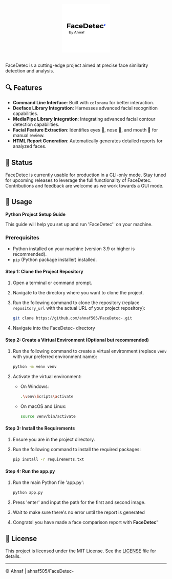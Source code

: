 <p align="center">
  <a>
    <img src="src/FaceDetec-logo.png" alt="Logo" width=150 height=150>
  </a>
</p>

## 
FaceDetec is a cutting-edge project aimed at precise face similarity detection and analysis.

## 🔍 Features

- **Command Line Interface**: Built with `colorama` for better interaction.
- **Deeface Library Integration**: Harnesses advanced facial recognition capabilities.
- **MediaPipe Library Integration**: Integrating advanced facial contour detection capabilities.
- **Facial Feature Extraction**: Identifies eyes 👀, nose 👃, and mouth 👄 for manual review.
- **HTML Report Generation**: Automatically generates detailed reports for analyzed faces.

## 🚀 Status

FaceDetec is currently usable for production in a CLI-only mode. Stay tuned for upcoming releases to leverage the full functionality of FaceDetec. Contributions and feedback are welcome as we work towards a GUI mode.

## 📝 Usage

**Python Project Setup Guide**

This guide will help you set up and run 'FaceDetec'' on your machine.

### Prerequisites

- Python installed on your machine (version 3.9 or higher is recommended).
- `pip` (Python package installer) installed.

#### Step 1: Clone the Project Repository

1. Open a terminal or command prompt.
2. Navigate to the directory where you want to clone the project.
3. Run the following command to clone the repository (replace `repository_url` with the actual URL of your project repository):

    ```sh
    git clone https://github.com/ahnaf505/FaceDetec-.git
    ```

4. Navigate into the FaceDetec- directory

#### Step 2: Create a Virtual Environment (Optional but recommended)

1. Run the following command to create a virtual environment (replace `venv` with your preferred environment name):

    ```sh
    python -m venv venv
    ```

2. Activate the virtual environment:

    - On Windows:

        ```sh
        .\venv\Scripts\activate
        ```

    - On macOS and Linux:

        ```sh
        source venv/bin/activate
        ```

#### Step 3: Install the Requirements

1. Ensure you are in the project directory.
2. Run the following command to install the required packages:

    ```sh
    pip install -r requirements.txt
    ```

#### Step 4: Run the app.py

1. Run the main Python file 'app.py':

    ```sh
    python app.py
    ```

2. Press 'enter' and input the path for the first and second image.
3. Wait to make sure there's no error until the report is generated
4. Congrats! you have made a face comparison report with **FaceDetec'**

## 📄 License

This project is licensed under the MIT License. See the [LICENSE](LICENSE) file for details.

---

© Ahnaf | ahnaf505/FaceDetec-
